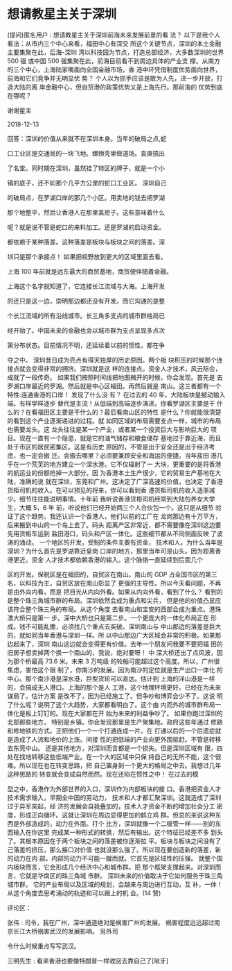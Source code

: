 # 想请教星主关于深圳

(提问)匿名用户 : 想请教星主关于深圳前海未来发展前景的看 法？ 以下是我个人看法：从市内三个中心来看，福田中心有深交 所这个关键节点，深圳的本土金融主要集聚在此，后海-深圳 湾以科技园为节点，打造总部经济，大多数深圳的世界 500 强 或中国 500 强集聚在此，前海目前看不到周边具体的产业支 撑。从南方的三个中心，上海陆家嘴面向全国金融市场，香 港中环凭借制度优势面向世界，前海和它们竞争并无明显优 势？ 个人以为抓手应该是敢为人先，进一步开放，打造大陆的离 岸金融中心，但自贸港的政策优势又是上海先行。那前海的 优势到底在哪呢？

谢谢星主

2018-12-13

回答：深圳的价值从来就不在深圳本身。当年的破局之点,蛇

口工业区是交通局的一块飞地。螺蛳壳里做道场。袁庚搞出

了名堂。同时期在深圳，虽然挂了特区的牌子，就是一个小

镇的底子，还不如那个几平方公里的蛇口工业区。 深圳自己

的破局点，在罗湖口岸的那几个小区。用卖地的钱去把罗湖

那个地整平，然后让香港人在那里盖房子。这些意味着什么

呢？就是说不管是蛇口的来料加工。还是罗湖的启动资金。

都依赖于某种落差。这种落差是板块与板块之间的落差。深

圳只是那个承接点！ 如果把视野放到更大的区域里面去看。

上海 100 年前就是远东最大的商贸基地，商贸便伴随着金融。

上海这个名字就知道了，它连接长江流域与大海。上海开发

的还只是这一边，崇明那边都还没有开发。而它沟通的是整

个长江流域的所有沿线城市。长三角多支点的城市群格局已

经开始了。中国未来的金融也会以城市群为支点呈现多点次

第分布状态。目前情况不明，还延续着以前的惯性，都在争

夺之中。 深圳昔日成为亮点有得天独厚的历史原因。两个板 块积压的时候那个连接点就会变得非常的拥挤。深圳就是这 样的连接点。资金人才技术，风云际会，成就了一段传奇。 如果我们按照时间线把地图摊开的时候，你会发现。首先是 去罗湖口岸最近的罗湖。然后就是中心区福田。再然后就是 南山。这三者都有一个特性:连通香港的口岸！ 发现了什么没 有？ 在过去的 40 年，大陆板块是被动输入端。有样学样逐步 替代是主流！从低端到高端逐步演进。你看罗湖区主要是干 什么的？在看福田区主要是干什么的？最后看南山区的特性 是什么？你就能很清楚的看到这个产业逐渐递进的过程。就 如同区域的布局需要支点一样，城市的布局也需要龙头。这 龙头往往是某一个产业，或者某一个投资巨大与影响巨大的 项目。现在一直有一个隐患，就是它的油气储存和粮食储存 基地过于靠近海，而且处于市区的居民密集区。这是有历史 原因的，不管是出于安全还是出于经济考虑，也一定会搬 迁。会搬去哪里？必须要兼顾安全和海运的便捷。当年盐田 港几乎在一个荒芜的地方建立一个深水港。它不仅辐射了一 大块，更重要的是将香港的航运业的份额抢掉一大部分。因 为香港本土生产很少，它的贸易生产基地在大陆，准确的说 就在深圳，东莞和广州。这决定了广深高速的价值，也决定 了香港货柜司机的收入。在可以预见的将来，你可以看到香 港货柜司机的收入逐渐减少。细节往往能说明事情。十年前 我听说香港货柜司机经常到大陆包养女大学生，大概 5，6 年 前，听说他们已经开始两三个人合伙包一个。这只是从细节 验证了这个趋势。我还认识一个香港人，他们以前的工厂在 龙岗那边有十万平方，后来搬到中山的一个岛上去了。码头 距离产区非常近，都不需要像在深圳这边要先用货柜车运到 盐田港口，码头和产区一体化。这些细节都从不同侧面反映 了波涛的涌动。 一个地区的开发，受制的条件主要有资金， 技术和人。为什么当年是深圳？为什么首先是罗湖靠近皇岗 口岸的地方，那里当年可是山头。因为距离香港更近。资金 人才技术都依赖香港的输入。这个脉络一直延续到后面几个

区的开发。保税区是在福田的，自贸区在南山。南山的 GDP 占全国市区的第三名，以科技为主，自贸区放在南山彰显了 更强的主导性。所以今天看问题，不再是由外向内看，而是 把目光从内向外看。如果从内向外看，看到了什么？ 看到的 是整个珠三角城市群的布局。深圳依然会成为重点和尖兵， 但是他的价值凸显应该符合整个珠三角的布局。从这个角度 去看南山和宝安的西部会成为重点。港珠澳大桥只是第一 步。深中大桥也只是第二步。一个更庞大的一体化布局正在 形成。钱不可能乱撒，必须找几个重点去突破。深圳南山与 中山那边的落差是巨大的，就如同当年香港与深圳一样。所 以中山那边广大区域会非常的积极。如果那边起来了，深圳 南山这边就会变得更有价值。去年一个朋友问我要不要把福 田的旧房子想卖掉两个换一个南山的，我说，绝对要呀！ 中 深大桥还出了点风波，因为那个桥最高 73.6 米。未来 3 万吨级 的轮船可能超过这个高度。所以，广州很焦虑，害怕这个限 制了，你南沙的发展。因为南沙的定位就是生产出口一体化 的中心。那个南沙港是深水港，巨型货轮可以直达。估计到 上海的洋山港是一样的，会搞成无人港口。上海的那个是人 工港，这个地理环境更好。已经在为未来谋局了。估计方案 是改不了，因为已经施工了。但争吵和博弈会少不了。这说 明了什么呢？说明了这个大趋势，大家都看明白了。这个由 内而外的城市群布局一体化是板上钉钉的。现在大家都在开 始为未来的利益争吵了。 如果你跑过深圳的北部那些地方， 特别是乡镇。你会发现那里是生产聚集地。政府这些年通过 修路和修地铁的方式。正把他们一个一个打通连成一片。在 打通以后的一个后遗症就是造成了人流和地价的上涨。间接 性的把低端的产业向更外围驱赶。不管是转移去东莞中山。 还是其他地方，对深圳而言都是一个损失。但是深圳区域有 限，四处在找地转移这些低端产业。在一个大的区域中只保 持自己的无所不能，这个很难。所以现在也在转变思路，把 自己置身到一个更大的格局之中去。我想过几年这种思路的 转变就会变成自然而然。现在还陷在惯性之中！ 在过去的模

型之中，香港作为外部世界的入口，深圳作为内部板块的接 口。香港把资金人才技术需求输入，早期全中国的劳动力， 技术和人才都汇聚深圳。这就造成了深圳过于异军突起，经 济的发展会自我叠加的，技术人才资金不断的增加社会分工 密度，形成正向循环。这就让深圳在周边显得更加的鹤立鸡 群。但总的来说这种东西是外部造成的，动力在外面。打个 比方，深圳就像一个二极管一样——别的东西输入在你这里 完成某一种形式的转换，然后有输出。这个特征已经差不多 到头了。其根本原因在于两个板块之间的落差被你逐渐拉 平。板块与板块之间没有了己落差的挤压，那么接口对价值 也就没那么强了。所以现在要创造新的落差，新的动力在内 部。内部的动力不可能一蹴而就。它首先是区域性的压强。 就整个国内板块而言，它会形成几个经济中心和城市群。把 那个框架支撑起来。对深圳而言，它就是华南区的珠三角城 市群。 深圳未来的价值取决于它如何服务于珠三角城市群。 它的产业布局以及区域的规划，会越来与周边进行互动，互 补，一体！从这个角度去思考涌动的轨迹和可以跟上的机 会。(14 赞)

评论区：

张伟 : 司令，我在广州，深中通道绝对是祸害广州的发展。 祸害程度远远超过南京长江大桥祸害武汉的发展影响。 另外司

令什么时候重点写写武汉。

三明先生 : 看来香港也要像特朗普一样收回去靠自己了[呲牙]